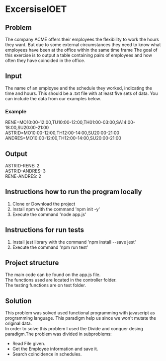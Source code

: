 # ExcersiseIOET

## Problem
The company ACME offers their employees the flexibility to work the hours they want. But due to some external circumstances they need to know what employees have been at the office within the same time frame
The goal of this exercise is to output a table containing pairs of employees and how often they have coincided in the office.

## Input
The name of an employee and the schedule they worked, indicating the time and hours. This should be a .txt file with at least five sets of data. You can include the data from our examples below.

### Example 
RENE=MO10:00-12:00,TU10:00-12:00,TH01:00-03:00,SA14:00-18:00,SU20:00-21:00\
ASTRID=MO10:00-12:00,TH12:00-14:00,SU20:00-21:00\
ANDRES=MO10:00-12:00,TH12:00-14:00,SU20:00-21:00 

## Output
ASTRID-RENE: 2 \
ASTRID-ANDRES: 3 \
RENE-ANDRES: 2

## Instructions how to run the program locally

1. Clone or Download the project
3. Install npm with the command 'npm init -y'
2. Execute the command 'node app.js'

## Instructions for run tests

1. Install jest library with the command 'npm install --save jest'
2. Execute the command 'npm run test'

## Project structure

The main code can be found on the app.js file.\
The functions used are located in the controller folder.\
The testing functions are on test folder.

## Solution

This problem was solved used functional programming with javascript as programming language. This paradigm help us since we won't mutate the original data.\
In order to solve this problem I used the Divide and conquer desing paradigm.The problem was divided in subproblems:
 - Read File given.
 - Get the Employee information and save it.
 - Search coincidence in schedules.
 
